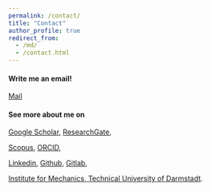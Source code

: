 ```yaml
---
permalink: /contact/
title: "Contact"
author_profile: true
redirect_from: 
  - /md/
  - /contact.html
---
```


#### Write me an email! 
<i class="si si-gmail"></i> [Mail](mailto:nguyen@mechanik.tu-darmstadt.de)


#### See more about me on
<i class="si si-googlescholar"></i> [Google Scholar](https://scholar.google.de/citations?hl=de&user=B0J3wBwAAAAJ),
<i class="si si-researchgate"></i> [ResearchGate](https://www.researchgate.net/profile/Thi_Hoa_Nguyen4), 

<i class="si si-scopus"></i> [Scopus](https://www.scopus.com/authid/detail.uri?authorId=57214830763&amp;eid=2-s2.0-85092249295), 
<i class="si si-orcid"></i> [ORCID](https://orcid.org/0000-0003-0519-5786),

<i class="si si-linkedin"></i> [Linkedin](https://de.linkedin.com/in/thi-hoa-nguyen-270993160), 
<i class="si si-github"></i> [Github](https://github.com/h0a),
<i class="si si-gitlab"></i> [Gitlab](https://gitlab.com/hoa_ng), 

<i class="si si-internetarchive"></i> [Institute for Mechanics, Technical University of Darmstadt](https://www.mechanik.tu-darmstadt.de/institut_mech/team_mech/nguyen.de.jsp).
